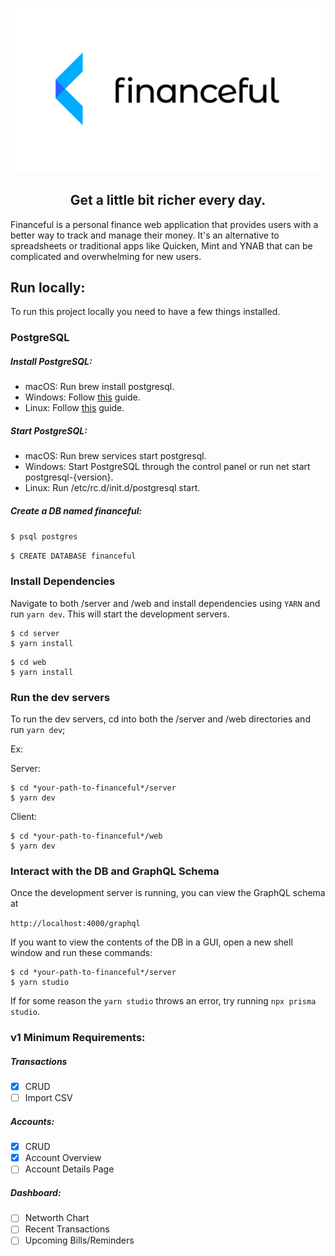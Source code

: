 ![Financeful Logo](./assets/logo-original.png)
<h2 align="center" >Get a little bit richer every day.</h2>

Financeful is a personal finance web application that provides users with a better way to track and manage their money. It's an alternative to spreadsheets or traditional apps like Quicken, Mint and YNAB that can be complicated and overwhelming for new users. 

## Run locally:

To run this project locally you need to have a few things installed.

### PostgreSQL

##### Install PostgreSQL:

- macOS: Run brew install postgresql.
- Windows: Follow [this](https://www.postgresqltutorial.com/install-postgresql/) guide.
- Linux: Follow [this](https://www.postgresqltutorial.com/install-postgresql-linux/) guide.

##### Start PostgreSQL:

- macOS: Run brew services start postgresql.
- Windows: Start PostgreSQL through the control panel or run net start postgresql-{version}.
- Linux: Run /etc/rc.d/init.d/postgresql start.

##### Create a DB named financeful:

`$ psql postgres`

`$ CREATE DATABASE financeful`

### Install Dependencies

Navigate to both /server and /web and install dependencies using `YARN` and run `yarn dev`. This will start the development servers.

```
$ cd server
$ yarn install
```

```
$ cd web
$ yarn install
```

### Run the dev servers
To run the dev servers, cd into both the /server and /web directories and run ```yarn dev```;

Ex: 

Server:
```
$ cd *your-path-to-financeful*/server
$ yarn dev
```

Client:
```
$ cd *your-path-to-financeful*/web
$ yarn dev
```


### Interact with the DB and GraphQL Schema

Once the development server is running, you can view the GraphQL schema at

`http://localhost:4000/graphql`

If you want to view the contents of the DB in a GUI, open a new shell window and run these commands:

```
$ cd *your-path-to-financeful*/server
$ yarn studio
```

If for some reason the `yarn studio` throws an error, try running `npx prisma studio`.


### v1 Minimum Requirements:
##### Transactions 
   - [X] CRUD
   - [ ] Import CSV

##### Accounts:
  - [X] CRUD
  - [X] Account Overview
  - [ ] Account Details Page

##### Dashboard:
 - [ ] Networth Chart
 - [ ] Recent Transactions
 - [ ] Upcoming Bills/Reminders
